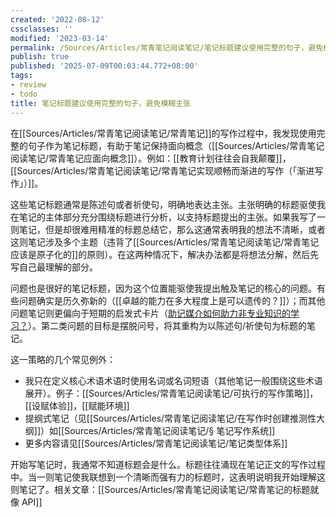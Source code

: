 ```yaml
---
created: '2022-08-12'
cssclasses: ''
modified: '2023-03-14'
permalink: /Sources/Articles/常青笔记阅读笔记/笔记标题建议使用完整的句子，避免模糊主张.md
publish: true
published: '2025-07-09T00:03:44.772+08:00'
tags:
- review
- todo
title: 笔记标题建议使用完整的句子，避免模糊主张
---
```

在[[Sources/Articles/常青笔记阅读笔记/常青笔记]]的写作过程中，我发现使用完整的句子作为笔记标题，有助于笔记保持面向概念（[[Sources/Articles/常青笔记阅读笔记/常青笔记应面向概念]]）。例如：[[教育计划往往会自我颠覆]]，[[Sources/Articles/常青笔记阅读笔记/常青笔记实现顺畅而渐进的写作（「渐进写作」）]]。

这些笔记标题通常是陈述句或者祈使句，明确地表达主张。主张明确的标题驱使我在笔记的主体部分充分围绕标题进行分析，以支持标题提出的主张。如果我写了一则笔记，但是却很难用精准的标题总结它，那么这通常表明我的想法不清晰，或者这则笔记涉及多个主题（违背了[[Sources/Articles/常青笔记阅读笔记/常青笔记应该是原子化的]]的原则）。在这两种情况下，解决办法都是将想法分解，然后先写自己最理解的部分。

问题也是很好的笔记标题，因为这个位置能驱使我提出触及笔记的核心的问题。有些问题确实是历久弥新的（[[卓越的能力在多大程度上是可以遗传的？]]）；而其他问题笔记则更偏向于短期的启发式卡片（[助记媒介如何助力非专业知识的学习？](https://notes.andymatuschak.org/z57S2Fte6gAnnM1gCS2nHpH7NYAiXD8KeDfvZ)）。第二类问题的目标是摆脱问号，将其重构为以陈述句/祈使句为标题的笔记。

这一策略的几个常见例外：

- 我只在定义核心术语术语时使用名词或名词短语（其他笔记一般围绕这些术语展开）。例子：[[Sources/Articles/常青笔记阅读笔记/可执行的写作策略]]，[[设赋体验]]，[[赋能环境]]
- 提纲式笔记（见[[Sources/Articles/常青笔记阅读笔记/在写作时创建推测性大纲]]）如[[Sources/Articles/常青笔记阅读笔记/§ 笔记写作系统]]
- 更多内容请见[[Sources/Articles/常青笔记阅读笔记/笔记类型体系]]

开始写笔记时，我通常不知道标题会是什么。标题往往涌现在笔记正文的写作过程中。当一则笔记使我联想到一个清晰而强有力的标题时，这表明说明我开始理解这则笔记了。相关文章：[[Sources/Articles/常青笔记阅读笔记/常青笔记的标题就像 API]]